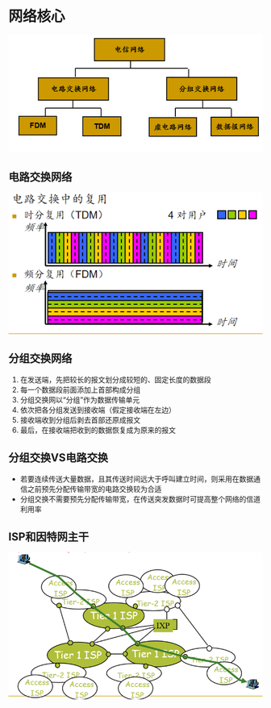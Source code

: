 <!--
 * @Descripttion: 
 * @version: 
 * @Author: WangQing
 * @email: 2749374330@qq.com
 * @Date: 2019-12-01 16:39:41
 * @LastEditors: WangQing
 * @LastEditTime: 2019-12-01 16:48:14
 -->
# 网络核心

![](images/2019-12-01-16-44-35.png)

## 电路交换网络

![](images/2019-12-01-16-40-35.png)

## 分组交换网络

1. 在发送端，先把较长的报文划分成较短的、固定长度的数据段
2. 每一个数据段前面添加上首部构成分组
3. 分组交换网以“分组”作为数据传输单元
4. 依次把各分组发送到接收端（假定接收端在左边）
5. 接收端收到分组后剥去首部还原成报文
6. 最后，在接收端把收到的数据恢复成为原来的报文

## 分组交换VS电路交换

- 若要连续传送大量数据，且其传送时间远大于呼叫建立时间，则采用在数据通信之前预先分配传输带宽的电路交换较为合适
- 分组交换不需要预先分配传输带宽，在传送突发数据时可提高整个网络的信道利用率

## ISP和因特网主干

![](images/2019-12-01-16-47-44.png)